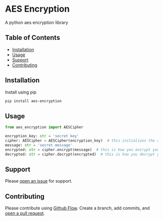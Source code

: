 # AES Encryption

A python aes encryption library

## Table of Contents

- [Installation](#installation)
- [Usage](#usage)
- [Support](#support)
- [Contributing](#contributing)

## Installation

Install using pip

```sh
pip install aes-encryption
```

## Usage

```python
from aes_encryption import AESCipher

encryption_key: str = 'secret key'
cipher: AESCipher = AESCipher(encryption_key)  # this initializes the cipher with an encryption key
message: str = 'secret message'
encrypted: str = cipher.encrypt(message)  # this is how you encrypt your message
decrypted: str = cipher.decrypt(encrypted)  # this is how you decrypt your message
```


## Support

Please [open an issue](https://github.com/apinanyogaratnam/aes-encryption/issues/new) for support.

## Contributing

Please contribute using [Github Flow](https://guides.github.com/introduction/flow/). Create a branch, add commits, and [open a pull request](https://github.com/apinanyogaratnam/aes-encryption/compare/).
